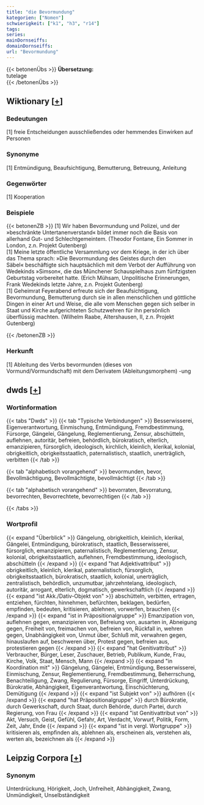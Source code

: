 ```yaml
---
title: "die Bevormundung"
kategorien: ["Nomen"]
schwierigkeit: ["k1", "h3", "r14"]
tags:
series:
mainDornseiffs:
domainDornseiffs:
url: "Bevormundung"
---
```


{{< betonenÜbs >}}
**Übersetzung:**  
tutelage  
{{< /betonenÜbs >}}

## Wiktionary [[+](https://de.wiktionary.org/wiki/Bevormundung)]

### Bedeutungen
[1] freie Entscheidungen ausschließendes oder hemmendes Einwirken auf Personen  

### Synonyme
[1] Entmündigung, Beaufsichtigung, Bemutterung, Betreuung, Anleitung  

### Gegenwörter
[1] Kooperation  

### Beispiele
{{< betonenZB >}}
[1] Wir haben Bevormundung und Polizei, und der »beschränkte Untertanenverstand« bildet immer noch die Basis von allerhand Gut- und Schlechtgemeintem. (Theodor Fontane, Ein Sommer in London, z.n. Projekt Gutenberg)  
[1] Meine letzte öffentliche Versammlung vor dem Kriege, in der ich über das Thema sprach: »Die Bevormundung des Geistes durch den Säbel« beschäftigte sich hauptsächlich mit dem Verbot der Aufführung von Wedekinds »Simson«, die das Münchener Schauspielhaus zum fünfzigsten Geburtstag vorbereitet hatte. (Erich Mühsam, Unpolitische Erinnerungen, Frank Wedekinds letzte Jahre, z.n. Projekt Gutenberg)  
[1] Geheimrat Feyerabend erfreute sich der Beaufsichtigung, Bevormundung, Bemutterung durch sie in allen menschlichen und göttliche Dingen in einer Art und Weise, die alle vom Menschen gegen sich selber in Staat und Kirche aufgerichteten Schutzwehren für ihn persönlich überflüssig machten. (Wilhelm Raabe, Altershausen, II, z.n. Projekt Gutenberg)  

{{< /betonenZB >}}
### Herkunft
[1] Ableitung des Verbs bevormunden (dieses von Vormund/Vormundschaft) mit dem Derivatem (Ableitungsmorphem) -ung  



## dwds [[+](https://www.dwds.de/wb/Bevormundung)]

### Wortinformation
{{< tabs "Dwds" >}}
{{< tab "Typische Verbindungen" >}}
Besserwisserei, Eigenverantwortung, Einmischung, Entmündigung, Fremdbestimmung, Fürsorge, Gängelei, Gängelung, Reglementierung, Zensur, abschütteln, auflehnen, autoritär, befreien, behördlich, bürokratisch, elterlich, emanzipieren, fürsorglich, ideologisch, kirchlich, kleinlich, klerikal, kolonial, obrigkeitlich, obrigkeitsstaatlich, paternalistisch, staatlich, unerträglich, verbitten
{{< /tab >}}

{{< tab "alphabetisch vorangehend" >}}
bevormunden, bevor, Bevollmächtigung, Bevollmächtigte, bevollmächtigt
{{< /tab >}}

{{< tab "alphabetisch vorangehend" >}}
bevorraten, Bevorratung, bevorrechten, Bevorrechtete, bevorrechtigen
{{< /tab >}}

{{< /tabs >}}

### Wortprofil
{{< expand "Überblick" >}} Gängelung, obrigkeitlich, kleinlich, klerikal, Gängelei, Entmündigung, bürokratisch, staatlich, Besserwisserei, fürsorglich, emanzipieren, paternalistisch, Reglementierung, Zensur, kolonial, obrigkeitsstaatlich, auflehnen, Fremdbestimmung, ideologisch, abschütteln {{< /expand >}}
{{< expand "hat Adjektivattribut" >}} obrigkeitlich, kleinlich, klerikal, paternalistisch, fürsorglich, obrigkeitsstaatlich, bürokratisch, staatlich, kolonial, unerträglich, zentralistisch, behördlich, unzumutbar, jahrzehntelang, ideologisch, autoritär, arrogant, elterlich, dogmatisch, gewerkschaftlich {{< /expand >}}
{{< expand "ist Akk./Dativ-Objekt von" >}} abschütteln, verbitten, ertragen, entziehen, fürchten, hinnehmen, befürchten, beklagen, bedürfen, empfinden, bedeuten, kritisieren, ablehnen, vorwerfen, brauchen {{< /expand >}}
{{< expand "ist in Präpositionalgruppe" >}} Emanzipation von, auflehnen gegen, emanzipieren von, Befreiung von, ausarten in, Abneigung gegen, Freiheit von, freimachen von, befreien von, Rückfall in, wehren gegen, Unabhängigkeit von, Unmut über, Schluß mit, verwahren gegen, hinauslaufen auf, beschweren über, Protest gegen, befreien aus, protestieren gegen {{< /expand >}}
{{< expand "hat Genitivattribut" >}} Verbraucher, Bürger, Leser, Zuschauer, Betrieb, Publikum, Kunde, Frau, Kirche, Volk, Staat, Mensch, Mann {{< /expand >}}
{{< expand "in Koordination mit" >}} Gängelung, Gängelei, Entmündigung, Besserwisserei, Einmischung, Zensur, Reglementierung, Fremdbestimmung, Beherrschung, Benachteiligung, Zwang, Regulierung, Fürsorge, Eingriff, Unterdrückung, Bürokratie, Abhängigkeit, Eigenverantwortung, Einschüchterung, Demütigung {{< /expand >}}
{{< expand "ist Subjekt von" >}} aufhören {{< /expand >}}
{{< expand "hat Präpositionalgruppe" >}} durch Bürokratie, durch Gewerkschaft, durch Staat, durch Behörde, durch Partei, durch Regierung, von Frau {{< /expand >}}
{{< expand "ist Genitivattribut von" >}} Akt, Versuch, Geist, Gefühl, Gefahr, Art, Verdacht, Vorwurf, Politik, Form, Zeit, Jahr, Ende {{< /expand >}}
{{< expand "ist in vergl. Wortgruppe" >}} kritisieren als, empfinden als, ablehnen als, erscheinen als, verstehen als, werten als, bezeichnen als {{< /expand >}}

## Leipzig Corpora [[+](https://corpora.uni-leipzig.de/en/res?word=Bevormundung&corpusId=deu_newscrawl-public_2018)]


### Synonym
Unterdrückung, Hörigkeit, Joch, Unfreiheit, Abhängigkeit, Zwang, Unmündigkeit, Unselbständigkeit

